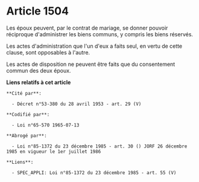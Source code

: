 # Article 1504

Les époux peuvent, par le contrat de mariage, se donner pouvoir réciproque d'administrer les biens communs, y compris les
biens réservés.

Les actes d'administration que l'un d'eux a faits seul, en vertu de cette clause, sont opposables à l'autre.

Les actes de disposition ne peuvent être faits que du consentement commun des deux époux.

**Liens relatifs à cet article**

	**Cité par**:

	  - Décret n°53-380 du 28 avril 1953 - art. 29 (V)

	**Codifié par**:

	  - Loi n°65-570 1965-07-13

	**Abrogé par**:

	  - Loi n°85-1372 du 23 décembre 1985 - art. 30 () JORF 26 décembre 1985 en vigueur le 1er juillet 1986

	**Liens**:

	  - SPEC_APPLI: Loi n°85-1372 du 23 décembre 1985 - art. 55 (V)
